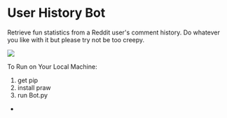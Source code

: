 User History Bot
================

Retrieve fun statistics from a Reddit user's comment history.
Do whatever you like with it but please try not be too creepy.


![](http://i.imgur.com/cDXHx1d.png)

To Run on Your Local Machine:

1. get pip
2. install praw
3. run Bot.py

-
